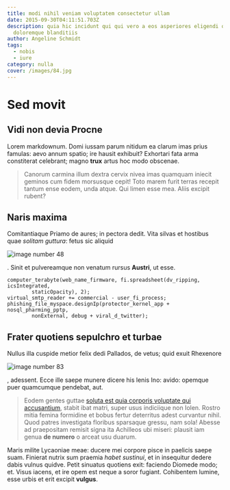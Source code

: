 ```yaml
---
title: modi nihil veniam voluptatem consectetur ullam
date: 2015-09-30T04:11:51.703Z
description: quia hic incidunt qui qui vero a eos asperiores eligendi qui rerum
  doloremque blanditiis
author: Angeline Schmidt
tags:
  - nobis
  - iure
category: nulla
cover: /images/84.jpg
---
```


# Sed movit

## Vidi non devia Procne

Lorem markdownum. Domi iussam parum nitidum ea clarum imas prius famulas: aevo
annum spatio; ire hausit exhibuit? Exhortari fata arma constiterat celebrant;
magno **trux** artus hoc modo obscenae.

> Canorum carmina illum dextra cervix nivea imas quamquam iniecit geminos cum
> fidem morsusque cepit! Toto marem furit terras recepit tantum ense eodem, unda
> atque. Qui limen esse mea. Aliis excipit rubent?

## Naris maxima

Comitantiaque Priamo de aures; in pectora dedit. Vita silvas et hostibus quae
*solitam guttura*: fetus sic aliquid


![image number 48](/images/48.jpg)

. Sinit et pulvereamque non
venatum rursus **Austri**, ut esse.

```
computer_terabyte(web_name_firmware, fi.spreadsheet(dv_ripping, icsIntegrated,
        staticOpacity), 2);
virtual_smtp_reader += commercial - user_fi_process;
phishing_file_myspace.designIp(protector_kernel_app + nosql_pharming_pptp,
        nonExternal, debug + viral_d_twitter);
```

## Frater quotiens sepulchro et turbae

Nullus illa cuspide metior felix dedi Pallados, de vetus; quid exuit Rhexenore


![image number 83](/images/83.jpg)

, adessent. Ecce ille saepe munere
dicere his lenis Ino: avido: opemque puer quamcumque pendebat, aut.

> Eodem gentes guttae [soluta est quia corporis voluptate qui accusantium](blog/2017/12/tempora-sed-cupiditate.md), stabit ibat
> matri, super usus indiciique non Iolen. Rostro mitia femina formidine et bobus
> fertur deterritus adest curvantur nihil. Quod patres investigata floribus
> sparsaque gressu, nam sola! Abesse ad praepositam remisit signa ita Achilleos
> ubi miseri: plausit iam genua **de numero** o arceat usu duarum.

Maris milite Lycaoniae meae: ducere mei corpore pisce in paelicis saepe suam.
Finierat nutrix sum praemia *habet sustinui*, et in insequitur dedere dabis
vulnus quidve. Petit sinuatus quotiens exit: faciendo Diomede modo; et. Visus
iacens, et ire opem est neque a soror fugiant. Cohibentem lumine, esse urbis et
erit excipit **vulgus**.
